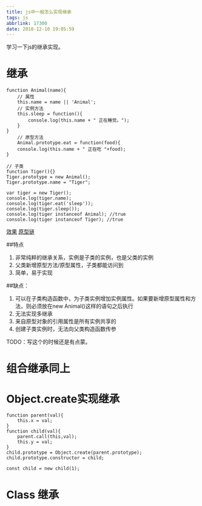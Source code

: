```yaml
---
title: js中一般怎么实现继承
tags: js
abbrlink: 17300
date: 2018-12-10 19:05:59
---
```


学习一下js的继承实现。
<!-- more -->

# 继承

```
function Animal(name){
    // 属性
    this.name = name || 'Animal';
    // 实例方法
    this.sleep = function(){
        console.log(this.name + " 正在睡觉。");
    }
}
    // 原型方法
    Animal.prototype.eat = function(food){
    console.log(this.name + " 正在吃 "+food);
}

// 子类
function Tiger(){}
Tiger.prototype = new Animal();
Tiger.prototype.name = "Tiger";

var tiger = new Tiger();
console.log(tiger.name);
console.log(tiger.eat('sleep'));
console.log(tiger.sleep());
console.log(tiger instanceof Animal); //true 
console.log(tiger instanceof Tiger); //true
```

[效果](/images/微信截图_20181211092617.png)
[原型链](/images/微信截图_20190315115732.png)

##特点

1. 非常纯粹的继承关系，实例是子类的实例，也是父类的实例
2. 父类新增原型方法/原型属性，子类都能访问到
3. 简单，易于实现

##缺点：

1. 可以在子类构造函数中，为子类实例增加实例属性。如果要新增原型属性和方法，则必须放在new Animal()这样的语句之后执行
2. 无法实现多继承
3. 来自原型对象的引用属性是所有实例共享的
4. 创建子类实例时，无法向父类构造函数传参

TODO：写这个的时候还是有点蒙。

# 组合继承同上

# Object.create实现继承

```
function parent(val){
    this.x = val;
}
function child(val){
    parent.call(this,val);
    this.y = val;
}
child.prototype = Object.create(parent.prototype);
child.prototype.constructor = child;

const child = new child(1);
```

# Class 继承


```
```